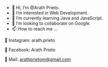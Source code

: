 - 👋 Hi, I’m @Arath Prieto.
- 👀 I’m interested in Web Development.
- 🌱 I’m currently learning Java and JavaScript.
- 💞️ I’m looking to collaborate on Google.
- 📫 How to reach me ...

📲 Instagram: arath.prieto

👤 Facebook: Arath Prieto

📩 Mail: arathprietom@gmail.com

